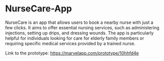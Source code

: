 # NurseCare-App

NurseCare is an app that allows users to book a nearby nurse with just a few clicks. It aims to offer essential nursing services, such as administering injections, setting up drips, and dressing wounds. The app is particularly helpful for individuals looking for care for elderly family members or requiring specific medical services provided by a trained nurse.


Link to the prototype: https://marvelapp.com/prototype/10hhfd4e
